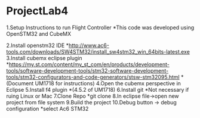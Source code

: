 # ProjectLab4

1.Setup Instructions to run Flight Controller
    *This code was developed using OpenSTM32 and CubeMX
    
2.Install openstm32 IDE
  *http://www.ac6-tools.com/downloads/SW4STM32/install_sw4stm32_win_64bits-latest.exe
3.Install cubemx eclipse plugin
  *https://my.st.com/content/my_st_com/en/products/development-tools/software-development-tools/stm32-software-development-tools/stm32-configurators-and-code-generators/stsw-stm32095.html
  *(Document UM1718 for instructions)
4.Open the cubemx perspective in Eclipse
5.Install f4 plugin 
  *(4.5.2 of UM1718)
6.Install git
  *Not necessary if ruing Linux or Mac
7.Clone Repo
  *git clone 
8.In eclipse file->open new project from file system
9.Build the project
10.Debug button -> debug configuration
  *select Ac6 STM32
